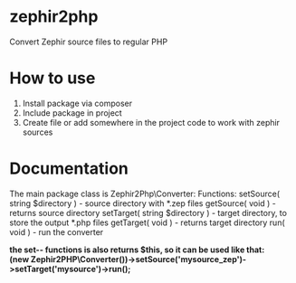 # zephir2php
Convert Zephir source files to regular PHP

# How to use
1. Install package via composer
2. Include package in project
3. Create file or add somewhere in the project code to work with zephir sources

# Documentation

The main package class is Zephir2Php\Converter:
Functions:
setSource( string $directory ) - source directory with *.zep files
getSource( void ) - returns source directory
setTarget( string $directory ) - target directory, to store the output *.php files
getTarget( void ) - returns target directory
run( void ) - run the converter

**the set-- functions is also returns $this, so it can be used like that:
<br>(new Zephir2PHP\Converter())->setSource('mysource_zep')->setTarget('mysource')->run();**
